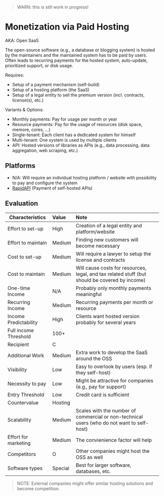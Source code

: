 > WARN: this is still work in progress!

# Monetization via Paid Hosting
AKA: Open SaaS

The open-source software (e.g., a database or blogging system) is hosted by the maintainers and the maintained system has to be paid by users. Often leads to recurring payments for the hosted system, auto-update, prioritized support, or disk usage.

Requires:
* Setup of a payment mechanism (self-build)
* Setup of a hosting platform (the SaaS)
* Setup of a legal entity to sell the premium version (incl. contracts, license(s), etc.)

Variants & Options:
* Monthly payments: Pay for usage per month or year
* Resource payments: Pay for the usage of resources (disk space, memore, cores, ...)
* Single-tenant: Each client has a dedicated system for himself
* Multi-tenant: One system is used by multiple clients
* API: Hosted versions of libraries as APIs (e.g., data processing, data aggregation, web scraping, etc.)

## Platforms
* N/A: Will require an individual hosting platform / website with possibility to pay and configure the system
* [RapidAPI](https://rapidapi.com/) (Payment of self-hosted APIs)

## Evaluation

| Characteristics                   | Value  | Note |
| --------------------------------- |:------ |:---- |
| Effort to set-up                  | High   | Creation of a legal entity and platform/website
| Effort to maintain                | Medium | Finding new customers will become necessary
| Cost to set-up                    | Medium | Will require a lawyer to setup the license and contracts
| Cost to maintain                  | Medium | Will cause costs for resources, legal, and tax related stuff (but should be covered by income)
| One-time Income                   | N/A    | Probably only monthly payments meaningful
| Recurring Income                  | Medium | Recurring payments per month or resource
| Income Predictability             | High   | Clients want hosted version probably for several years
| Full income Threshold             | 100+   | 
| Recipient                         | C      | 
| Additional Work                   | Medium | Extra work to develop the SaaS around the OSS
| Visibility                        | Low    | Easy to overlook by users (esp. if they self-host)
| Necessity to pay                  | Low    | Might be attractive for companies (e.g., pay for support)
| Entry Threshold                   | Low    | Credit card is sufficient
| Countervalue                      | Hosting| 
| Scalability                       | Medium | Scales with the number of commercial or non-technical users (who do not want to self-host)
| Effort for marketing              | Medium | The convienience factor will help
| Competitors                       | O      | Other companies might host the OSS as well
| Software types                    | Special| Best for larger software, databases, etc.

> NOTE: External companies might offer similar hosting solutions and become competition.
